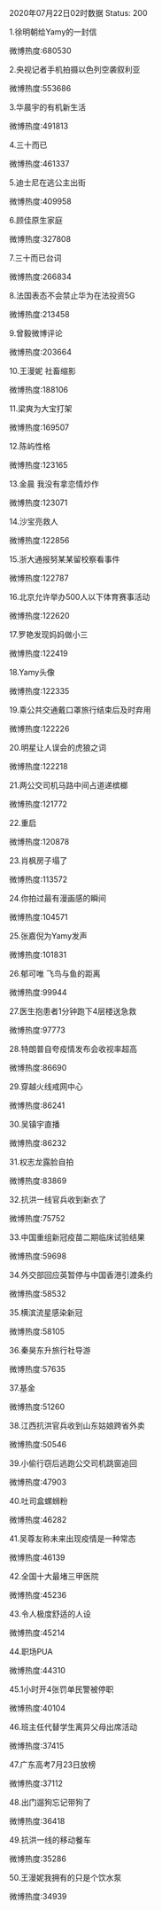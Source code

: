 2020年07月22日02时数据
Status: 200

1.徐明朝给Yamy的一封信

微博热度:680530

2.央视记者手机拍摄以色列空袭叙利亚

微博热度:553686

3.华晨宇的有机新生活

微博热度:491813

4.三十而已

微博热度:461337

5.迪士尼在逃公主出街

微博热度:409958

6.顾佳原生家庭

微博热度:327808

7.三十而已台词

微博热度:266834

8.法国表态不会禁止华为在法投资5G

微博热度:213458

9.曾毅微博评论

微博热度:203664

10.王漫妮 社畜缩影

微博热度:188106

11.梁爽为大宝打架

微博热度:169507

12.陈屿性格

微博热度:123165

13.金晨 我没有拿恋情炒作

微博热度:123071

14.沙宝亮救人

微博热度:122856

15.浙大通报努某某留校察看事件

微博热度:122787

16.北京允许举办500人以下体育赛事活动

微博热度:122620

17.罗艳发现妈妈做小三

微博热度:122419

18.Yamy头像

微博热度:122335

19.乘公共交通戴口罩旅行结束后及时弃用

微博热度:122226

20.明星让人误会的虎狼之词

微博热度:122218

21.两公交司机马路中间占道递槟榔

微博热度:121772

22.重启

微博热度:120878

23.肖枫房子塌了

微博热度:113572

24.你拍过最有漫画感的瞬间

微博热度:104571

25.张嘉倪为Yamy发声

微博热度:101831

26.郁可唯 飞鸟与鱼的距离

微博热度:99944

27.医生抱患者1分钟跑下4层楼送急救

微博热度:97773

28.特朗普自夸疫情发布会收视率超高

微博热度:86690

29.穿越火线戒网中心

微博热度:86241

30.吴镇宇直播

微博热度:86232

31.权志龙露脸自拍

微博热度:83869

32.抗洪一线官兵收到新衣了

微博热度:75752

33.中国重组新冠疫苗二期临床试验结果

微博热度:59698

34.外交部回应英暂停与中国香港引渡条约

微博热度:58532

35.横滨流星感染新冠

微博热度:58105

36.秦昊东升旅行社导游

微博热度:57635

37.基金

微博热度:51260

38.江西抗洪官兵收到山东姑娘跨省外卖

微博热度:50546

39.小偷行窃后逃跑公交司机跳窗追回

微博热度:47903

40.吐司盒螺蛳粉

微博热度:46282

41.吴尊友称未来出现疫情是一种常态

微博热度:46139

42.全国十大最堵三甲医院

微博热度:45236

43.令人极度舒适的人设

微博热度:45214

44.职场PUA

微博热度:44310

45.1小时开4张罚单民警被停职

微博热度:40104

46.班主任代替学生离异父母出席活动

微博热度:37415

47.广东高考7月23日放榜

微博热度:37112

48.出门遛狗忘记带狗了

微博热度:36418

49.抗洪一线的移动餐车

微博热度:35286

50.王漫妮我拥有的只是个饮水泵

微博热度:34939

